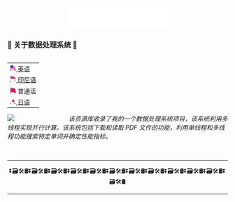 <div align="center">
  <img src="/assets/header_hello-albesta_github_profile_cn.svg" alt="❤️大家好，我叫丹尼尔-D-阿尔贝斯塔（Daniel D. Albesta）。我是来自印度尼西亚的数据爱好者。爱你们 XOXO。❤️">
</div>

### 🤯 关于数据处理系统 🤯

<div align="right">
  <table align="right">
   <tr><td><a href="/README.md"><img src="/assets/us_flag.png" height="13"> 英语</td></tr>
   <tr><td><a href="/additional_langs/README_id.md"><img src="/assets/id_flag.png" height="13"> 印尼语</a></td></tr>
   <tr><td><img src="/assets/cn_flag.png" height="13"> 普通话</td></tr>
   <tr><td><a href="/additional_langs/README_jp.md"><img src="/assets/jp_flag.png" height="13"> 日语</a></td></tr>
  </table>

  <br>
</div>

<div>
  <img align="left" src="https://media.giphy.com/media/2dbneNWq1fPEcNbuDC/giphy.gif" width="140">

  <p align="left">
    <br>
    <em>该资源库收录了我的一个数据处理系统项目，该系统利用多线程实现并行计算。该系统包括下载和读取 PDF 文件的功能，利用单线程和多线程功能搜索特定单词并确定性能指标。</em>
  </p>
</div>

<br>

---

<div align="center">
  ⏬🗃️🛠️🛢️⏬🗃️🛠️🛢️⏬🗃️🛠️🛢️⏬🗃️🛠️🛢️⏬🗃️🛠️🛢️⏬🗃️🛠️🛢️⏬🗃️🛠️🛢️⏬🗃️🛠️🛢️⏬🗃️🛠️🛢️⏬🗃️🛠️🛢️⏬🗃️🛠️🛢️⏬🗃️🛠️🛢️
</div>

---

